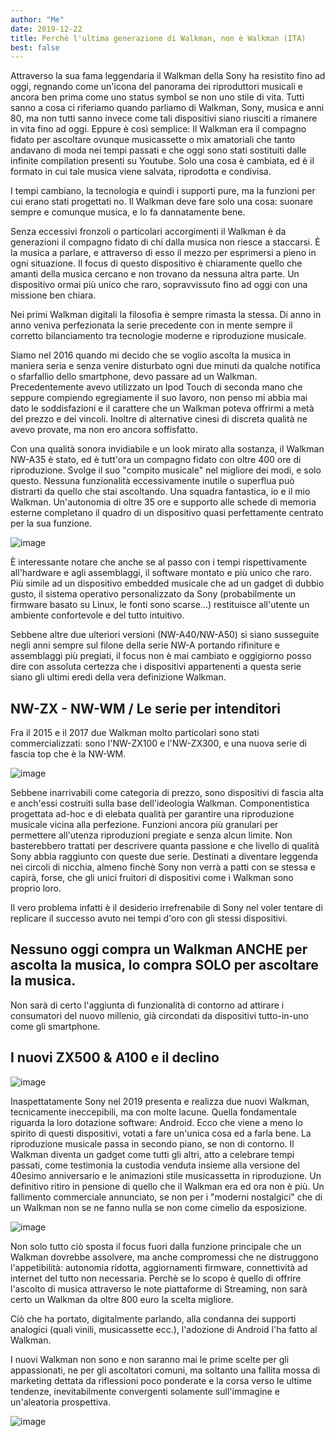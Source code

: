 ```yaml
---
author: "Me"
date: 2019-12-22
title: Perchè l'ultima generazione di Walkman, non è Walkman (ITA)
best: false
---
```


Attraverso la sua fama leggendaria il Walkman della Sony ha resistito fino ad oggi, regnando come un'icona del panorama dei riproduttori musicali e ancora ben prima come uno status symbol se non uno stile di vita.
Tutti sanno a cosa ci riferiamo quando parliamo di Walkman, Sony, musica e anni 80, ma non tutti sanno invece come tali dispositivi siano riusciti a rimanere in vita fino ad oggi. 
Eppure è così semplice: Il Walkman era il compagno fidato per ascoltare ovunque musicassette o mix amatoriali che tanto andavano di moda nei tempi passati e che oggi sono stati sostituiti dalle infinite compilation presenti su Youtube.
Solo una cosa è cambiata, ed è il formato in cui tale musica viene salvata, riprodotta e condivisa. 

I tempi cambiano, la tecnologia e quindi i supporti pure, ma la funzioni per cui erano stati progettati no. 
Il Walkman deve fare solo una cosa: suonare sempre e comunque musica, e lo fa dannatamente bene.

Senza eccessivi fronzoli o particolari accorgimenti il Walkman è da generazioni il compagno fidato di chi dalla musica non riesce a staccarsi. È la musica a parlare, e attraverso di esso il mezzo per esprimersi a pieno in ogni situazione. Il focus di questo dispositivo è chiaramente quello che amanti della musica cercano e non trovano da nessuna altra parte. Un dispositivo ormai più unico che raro, sopravvissuto fino ad oggi con una missione ben chiara.

Nei primi Walkman digitali la filosofia è sempre rimasta la stessa. Di anno in anno veniva perfezionata la serie precedente con in mente sempre il corretto bilanciamento tra tecnologie moderne e riproduzione musicale.

Siamo nel 2016 quando mi decido che se voglio ascolta la musica in maniera seria e senza venire disturbato ogni due minuti da qualche notifica o sfarfallio dello smartphone, devo passare ad un Walkman.
Precedentemente avevo utilizzato un Ipod Touch di seconda mano che seppure compiendo egregiamente il suo lavoro, non penso mi abbia mai dato le soddisfazioni e il carattere che un Walkman poteva offrirmi a metà del prezzo e dei vincoli.
Inoltre di alternative cinesi di discreta qualità ne avevo provate, ma non ero ancora soffisfatto.
 
Con una qualità sonora invidiabile e un look mirato alla sostanza, il Walkman NW-A35 è stato, ed è tutt'ora un compagno fidato con oltre 400 ore di riproduzione. Svolge il suo "compito musicale" nel migliore dei modi, e solo questo. Nessuna funzionalità eccessivamente inutile o superflua può distrarti da quello che stai ascoltando. Una squadra fantastica, io e il mio Walkman. Un'autonomia di oltre 35 ore e supporto alle schede di memoria esterne completano il quadro di un dispositivo quasi perfettamente centrato per la sua funzione.

![image](/img/walkman1.jpg)

È interessante notare che anche se al passo con i tempi rispettivamente all'hardware e agli assemblaggi, il software montato e più unico che raro. Più simile ad un dispositivo embedded musicale che ad un gadget di dubbio gusto, il sistema operativo personalizzato da Sony (probabilmente un firmware basato su Linux, le fonti sono scarse...) restituisce all'utente un ambiente confortevole e del tutto intuitivo.

Sebbene altre due ulteriori versioni (NW-A40/NW-A50) si siano susseguite negli anni sempre sul filone della serie NW-A portando rifiniture e assemblaggi più pregiati, il focus non è mai cambiato e oggigiorno posso dire con assoluta certezza che i dispositivi appartenenti a questa serie siano gli ultimi eredi della vera definizione Walkman.


## NW-ZX - NW-WM / Le serie per intenditori 

Fra il 2015 e il 2017 due Walkman molto particolari sono stati commercializzati: sono l'NW-ZX100 e l'NW-ZX300, e una nuova serie di fascia top che è la NW-WM.

![image](/img/walkman2.jpg)

Sebbene inarrivabili come categoria di prezzo, sono dispositivi di fascia alta e anch'essi costruiti sulla base dell'ideologia Walkman. Componentistica progettata ad-hoc e di elebata qualità per garantire una riproduzione musicale vicina alla perfezione. Funzioni ancora più granulari per permettere all'utenza riproduzioni pregiate e senza alcun limite. Non basterebbero trattati per descrivere quanta passione e che livello di qualità Sony abbia raggiunto con queste due serie. Destinati a diventare leggenda nei circoli di nicchia, almeno finchè Sony non verrà a patti con se stessa e capirà, forse, che gli unici fruitori di dispositivi come i Walkman sono proprio loro. 

Il vero problema infatti è il desiderio irrefrenabile di Sony nel voler tentare di replicare il successo avuto nei tempi d'oro con gli stessi dispositivi. 

## Nessuno oggi compra un Walkman ANCHE per ascolta la musica, lo compra SOLO per ascoltare la musica. 

Non sarà di certo l'aggiunta di funzionalità di contorno ad attirare i consumatori del nuovo millenio, già circondati da dispositivi tutto-in-uno come gli smartphone.

## I nuovi ZX500 & A100 e il declino

![image](/img/walkman3.jpg)

Inaspettatamente Sony nel 2019 presenta e realizza due nuovi Walkman, tecnicamente ineccepibili, ma con molte lacune. Quella fondamentale riguarda la loro dotazione software: Android.
Ecco che viene a meno lo spirito di questi dispositivi, votati a fare un'unica cosa ed a farla bene. La riproduzione musicale passa in secondo piano, se non di contorno. Il Walkman diventa un gadget come tutti gli altri, atto a celebrare tempi passati, come testimonia la custodia venduta insieme alla versione del 40esimo anniversario e le animazioni stile musicassetta in riproduzione. Un definitivo ritiro in pensione di quello che il Walkman era ed ora non è più. Un fallimento commerciale annunciato, se non per i "moderni nostalgici" che di un Walkman non se ne fanno nulla se non come cimelio da esposizione.

![image](/img/walkman4.jpg)

Non solo tutto ciò sposta il focus fuori dalla funzione principale che un Walkman dovrebbe assolvere, ma anche compromessi che ne distruggono l'appetibilità: autonomia ridotta, aggiornamenti firmware, connettività ad internet del tutto non necessaria. Perchè se lo scopo è quello di offrire l'ascolto di musica attraverso le note piattaforme di Streaming, non sarà certo un Walkman da oltre 800 euro la scelta migliore.

Ciò che ha portato, digitalmente parlando, alla condanna dei supporti analogici (quali vinili, musicassette ecc.), l'adozione di Android l'ha fatto al Walkman.

I nuovi Walkman non sono e non saranno mai le prime scelte per gli appassionati, ne per gli ascoltatori comuni, ma soltanto una fallita mossa di marketing dettata da riflessioni poco ponderate e la corsa verso le ultime tendenze, inevitabilmente convergenti solamente sull'immagine e un'aleatoria prospettiva. 

![image](/img/walkman5.jpg)



 
